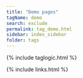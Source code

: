 ```yaml
---
title: "Demo pages"
tagName: demo
search: exclude
permalink: tag_demo.html
sidebar: index_sidebar
folder: tags
---
```

{% include taglogic.html %}

{% include links.html %}
